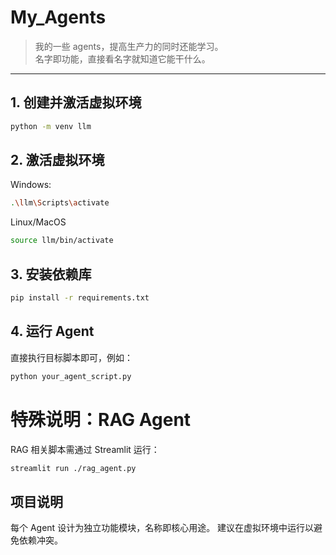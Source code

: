 # My_Agents  
> 我的一些 agents，提高生产力的同时还能学习。  
> 名字即功能，直接看名字就知道它能干什么。

---

## 1. 创建并激活虚拟环境  
```bash
python -m venv llm
```

## 2. 激活虚拟环境
Windows:
```bash
.\llm\Scripts\activate
```

Linux/MacOS
```bash
source llm/bin/activate
```

## 3. 安装依赖库
```bash
pip install -r requirements.txt
```
## 4. 运行 Agent
直接执行目标脚本即可，例如：
```bash
python your_agent_script.py
```

# 特殊说明：RAG Agent
RAG 相关脚本需通过 Streamlit 运行：
```bash
streamlit run ./rag_agent.py
```

## 项目说明
每个 Agent 设计为独立功能模块，名称即核心用途。
建议在虚拟环境中运行以避免依赖冲突。


